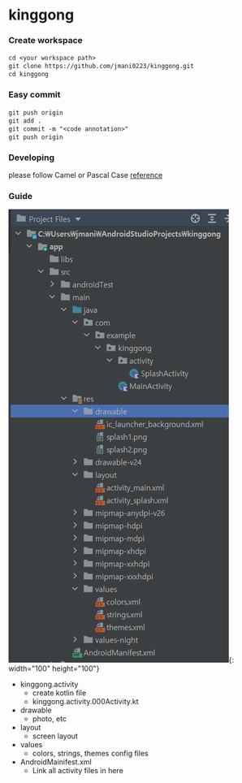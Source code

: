 # kinggong

### Create workspace
```
cd <your workspace path>
git clone https://github.com/jmani0223/kinggong.git
cd kinggong
```

### Easy commit
``` shell
git push origin
git add .
git commit -m "<code annotation>"
git push origin
```

### Developing

please follow Camel or Pascal Case 
[reference](https://lcw126.tistory.com/260)

### Guide

![file tree](./img/tree.PNG){: width="100" height="100"}

+ kinggong.activity
  + create kotlin file
  + kinggong.activity.000Activity.kt
+ drawable
  - photo, etc
+ layout
  - screen layout
+ values
  + colors, strings, themes config files
+ AndroidMainifest.xml
  + Link all activity files in here
